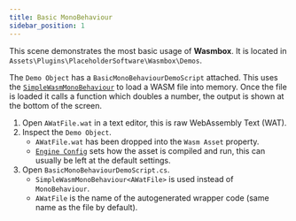 ```yaml
---
title: Basic MonoBehaviour
sidebar_position: 1
---
```


This scene demonstrates the most basic usage of <b>Wasmbox</b>. It is located in `Assets\Plugins\PlaceholderSoftware\Wasmbox\Demos`.

The `Demo Object` has a `BasicMonoBehaviourDemoScript` attached. This uses the [`SimpleWasmMonoBehaviour`](./../../reference/code/simplewasmmonobehaviour.md) to load a WASM file into memory. Once the file is loaded it calls a function which doubles a number, the output is shown at the bottom of the screen.

1. Open `AWatFile.wat` in a text editor, this is raw WebAssembly Text (WAT).
2. Inspect the `Demo Object`.
   - `AWatFile.wat` has been dropped into the `Wasm Asset` property.
   - [`Engine Config`](./../../reference/code/engineconfig.md) sets how the asset is compiled and run, this can usually be left at the default settings.
3. Open `BasicMonoBehaviourDemoScript.cs`.
   - `SimpleWasmMonoBehaviour<AWatFile>` is used instead of `MonoBehaviour`.
   - `AWatFile` is the name of the autogenerated wrapper code (same name as the file by default).